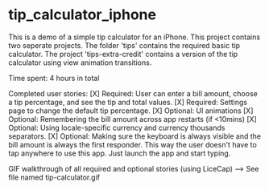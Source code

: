 # tip_calculator_iphone
This is a demo of a simple tip calculator for an iPhone. This project contains two seperate projects. The folder 'tips' contains the required basic tip calculator. The project 'tips-extra-credit' contains a version of the tip calculator using view animation transitions.

Time spent: 4 hours in total

Completed user stories:
[X] Required: User can enter a bill amount, choose a tip percentage, and see the tip and total values.
[X] Required: Settings page to change the default tip percentage.
[X] Optional: UI animations
[X] Optional: Remembering the bill amount across app restarts (if <10mins)
[X] Optional: Using locale-specific currency and currency thousands separators.
[X] Optional: Making sure the keyboard is always visible and the bill amount is always the first responder. This way the user doesn't have to tap anywhere to use this app. Just launch the app and start typing.

GIF walkthrough of all required and optional stories (using LiceCap) --> See file named tip-calculator.gif
